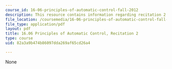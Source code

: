 ```yaml
---
course_id: 16-06-principles-of-automatic-control-fall-2012
description: This resource contains information regarding recitation 2.
file_location: /coursemedia/16-06-principles-of-automatic-control-fall-2012/82a3a9b474b86097dda269af65cd26a4_MIT16_06F12_Recitation_2.pdf
file_type: application/pdf
layout: pdf
title: 16.06 Principles of Automatic Control, Recitation 2
type: course
uid: 82a3a9b474b86097dda269af65cd26a4

---
```

None